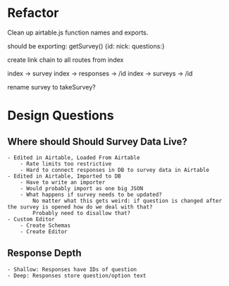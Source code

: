 # Refactor

Clean up airtable.js function names and exports.

should be exporting: getSurvey() {id: nick: questions:}

create link chain to all routes from index

index -> survey
index -> responses -> /id
index -> surveys -> /id

rename survey to takeSurvey?

# Design Questions

## Where should Should Survey Data Live?

    - Edited in Airtable, Loaded From Airtable
        - Rate limits too restrictive
        - Hard to connect responses in DB to survey data in Airtable
    - Edited in Airtable, Imported to DB
        - Have to write an importer
        - Would probably import as one big JSON
        - What happens if survey needs to be updated?
            No matter what this gets weird: if question is changed after the survey is opened how do we deal with that?
            Probably need to disallow that?
    - Custom Editor
        - Create Schemas
        - Create Editor

## Response Depth

    - Shallow: Responses have IDs of question
    - Deep: Responses store question/option text

